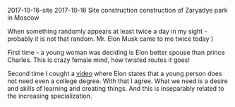 2017-10-16-site
2017-10-16
Site construction
construction of Zaryadye park in Moscow

When something randomly appears at least twice a day in my sight - probably it is not that random. Mr. Elon Musk came to me twice today )

First time - a young woman was deciding is Elon better spouse than prince Charles. This is crazy female mind, how twisted routes it goes!

Second time I cought a [video](https://www.youtube.com/watch?v=Ojy3CRdZNyQ) where Elon states that a young person does not need even a college degree.
With that I agree. What we need is a desire and skills of learning and creating things. And this is inseparably related to the increasing specialization.